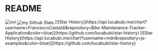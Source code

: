# README

<img src="https://github-readme-stats.vercel.app/api/top-langs?username=madushadhanushka&show_icons=true&locale=en&layout=compact&theme=chartreuse-dark" alt="ovi" />
<img align="center" src="https://github-readme-stats.vercel.app/api?username=madushadhanushka&include_all_commits=true&count_private=true&show_icons=true&line_height=20&title_color=2B5BBD&icon_color=1124BB&text_color=A1A1A1&bg_color=0,000000,130F40" alt="my Github Stats"/>
[![Star History](https://api.lucabubi.me/chart?username=FrancescoCastaldi&repository=Bike-Maintenance-Tracker-Application&color=blue)](https://github.com/lucabubi/star-history)
[![Star History](https://api.lucabubi.me/chart?username=mdn&repository=js-examples&color=blue)](https://github.com/lucabubi/star-history)
